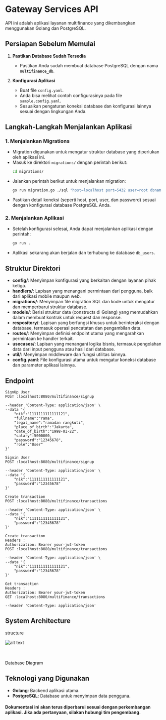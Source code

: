 # Gateway Services API

API ini adalah aplikasi layanan multifinance yang dikembangkan menggunakan Golang dan PostgreSQL.

## Persiapan Sebelum Memulai

1. **Pastikan Database Sudah Tersedia**
   - Pastikan Anda sudah membuat database PostgreSQL dengan nama **`multifinance_db`**.

2. **Konfigurasi Aplikasi**
   - Buat file `config.yaml`.
   - Anda bisa melihat contoh configurasinya pada file `sample.config.yaml`.
   - Sesuaikan pengaturan koneksi database dan konfigurasi lainnya sesuai dengan lingkungan Anda.
 

## Langkah-Langkah Menjalankan Aplikasi

### 1. Menjalankan Migrations
   - Migration digunakan untuk mengatur struktur database yang diperlukan oleh aplikasi ini.
   - Masuk ke direktori `migrations/` dengan perintah berikut:
     ```bash
     cd migrations/
     ```
   - Jalankan perintah berikut untuk menjalankan migration:
     ```bash
     go run migration.go ./sql "host=localhost port=5432 user=root dbname=db_users password=password sslmode=disable" up
     ```
   - Pastikan detail koneksi (seperti host, port, user, dan password) sesuai dengan konfigurasi database PostgreSQL Anda.

### 2. Menjalankan Aplikasi
   - Setelah konfigurasi selesai, Anda dapat menjalankan aplikasi dengan perintah:
     ```bash
     go run .
     ```
   - Aplikasi sekarang akan berjalan dan terhubung ke database `db_users`.

## Struktur Direktori

- **config/**: Menyimpan konfigurasi yang berkaitan dengan layanan pihak ketiga.
- **handlers/**: Lapisan yang menangani permintaan dari pengguna, baik dari aplikasi mobile maupun web.
- **migrations/**: Menyimpan file migration SQL dan kode untuk mengatur dan memperbarui struktur database.
- **models/**: Berisi struktur data (constructs di Golang) yang memudahkan dalam membuat kontrak untuk request dan response.
- **respository/**: Lapisan yang berfungsi khusus untuk berinteraksi dengan database, termasuk operasi pencatatan dan pengambilan data.
- **routes/**: Menyimpan definisi endpoint utama yang mengarahkan permintaan ke handler terkait.
- **usecases/**: Lapisan yang menangani logika bisnis, termasuk pengolahan data dari input pengguna atau hasil dari database.
- **util/**: Menyimpan middleware dan fungsi utilitas lainnya.
- **config.yaml**: File konfigurasi utama untuk mengatur koneksi database dan parameter aplikasi lainnya.

## Endpoint
`SignUp User`\
`POST :localhost:8080/multifinance/signup`
```curl --location ':8080/multifinance/signup' \
--header 'Content-Type: application/json' \
--data '{
    "nik":"1111111111111121",
    "fullname":"rama",
    "legal_name":"ramadan rangkuti",
    "place_of_birth":"Jakarta",
    "date_of_birth":"1998-01-22",
    "salary":5000000,
    "password":"12345678",
    "role":"User"
}'

```
`Signin User`\
`POST :localhost:8080/multifinance/signup`
```curl --location ':8080/multifinance/signup' \
--header 'Content-Type: application/json' \
--data '{
    "nik":"1111111111111121",
    "password":"12345678"
}'
```

`Create transaction`\
`POST :localhost:8080/multifinance/transactions`
```curl --location ':8080/multifinance/transactions' \
--header 'Content-Type: application/json' \
--data '{
    "nik":"1111111111111121",
    "password":"12345678"
}'
```

`Create transaction`\
`Headers :`\
``` Authorization: Bearer your-jwt-token ```\
`POST :localhost:8080/multifinance/transactions`
```curl --location ':8080/multifinance/transactions' \
--header 'Content-Type: application/json' \
--data '{
    "nik":"1111111111111121",
    "password":"12345678"
}'
```

`Get transaction`\
`Headers :`\
``` Authorization: Bearer your-jwt-token ```\
`GET :localhost:8080/multifinance/transactions`
```curl --location ':8080/multifinance/transactions' \
--header 'Content-Type: application/json' 
```

## System Architecture
structure

![alt text ](https://github.com/RamadanRangkuti/multifinance-api/development/structure.png?raw=true)

<br />

<br />
Database Diagram


## Teknologi yang Digunakan

- **Golang**: Backend aplikasi utama.
- **PostgreSQL**: Database untuk menyimpan data pengguna.

#### Dokumentasi ini akan terus diperbarui sesuai dengan perkembangan aplikasi. Jika ada pertanyaan, silakan hubungi tim pengembang.